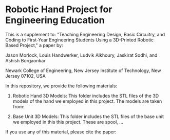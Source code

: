 # Robotic Hand Project for Engineering Education

This is a supplement to:
"Teaching Engineering Design, Basic Circuitry, and Coding to First-Year Engineering Students Using a 3D-Printed Robotic Based Project," a paper by:

Jason Morlock, Louis Handwerker, Ludvik Alkhoury, Jaskirat Sodhi, and Ashish Borgaonkar

Newark College of Engineering,
New Jersey Institute of Technology, New Jersey 07102, USA 

In this repository, we provide the following materials:

1. Robotic Hand 3D Models: This folder includes the STL files of the 3D models of the hand we employed in this project. The models are taken from: 


2. Base Unit 3D Models: This folder includes the STL files of the base unit we employed in this this project. These are spool, ...


If you use any of this material, please cite the paper: 

